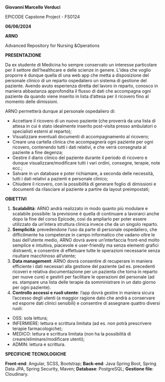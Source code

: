 ﻿**Giovanni Marcello Verduci**

EPICODE Capstone Project - FS0124

**06/06/2024**

**ARNO**

Advanced Repository for Nursing &Operations

**PRESENTAZIONE**

Da ex studente di Medicina ho sempre conservato un interesse particolare per il settore dell’healthcare e delle scienze in genere. L’idea che voglio proporre è dunque quella di una web app che metta a disposizione del personale clinico di un reparto ospedaliero un sistema di gestione del paziente. Avendo avuto esperienza diretta del lavoro in reparto, conosco in maniera abbastanza approfondita il flusso di dati che accompagna ogni paziente da quando viene inserito in lista d’attesa per il ricovero fino al momento delle dimissioni.

ARNO permetterà dunque al personale ospedaliero di:

- Accettare il ricovero di un nuovo paziente (che proverrà da una lista di attesa in cui è stato idealmente inserito post-visita presso ambulatori o specialisti esterni al reparto);
- Visualizzare eventuali documenti di accompagnamento al ricovero;
- Creare una cartella clinica che accompagnerà ogni paziente per ogni ricovero, contenendo tutti i dati relativi, e che verrà consegnata al paziente a fine degenza;
- Gestire il diario clinico del paziente durante il periodo di ricovero e dunque visualizzare/modificare tutti i vari ordini, consegne, terapie, note ecc.;
- Salvare in un database e poter richiamare, a seconda delle necessità, tutti i dati relativi a pazienti e personale clinico;
- Chiudere il ricovero, con la possibilità di generare foglio di dimissioni e documenti da rilasciare al paziente a partire da layout preimpostati;

**OBIETTIVI**

1. **Scalabilità**: ARNO andrà realizzato in modo quanto più modulare e scalabile possibile: la previsione è quella di continuare a lavorarci anche dopo la fine del corso Epicode, così da ampliarlo per poter essere utilizzato da un’intera struttura clinica invece che da un singolo reparto.
1. **Semplicità**: prevedendone l’uso da parte di personale ospedaliero, che difficilmente ha competenze in campo informatico che vadano oltre le basi dell’utente medio, ARNO dovrà avere un’interfaccia front-end molto semplice e intuitiva, piacevole e user-friendly ma senza elementi grafici distraenti, e consentire di effettuare tutte le operazioni necessarie senza risultare macchinoso all’utente;
1. **Data management**: ARNO dovrà consentire di recuperare in maniera efficiente i dati necessari alla gestione del paziente (ad es. precedenti ricoveri e relativa documentazione per un pazienta che torna in reparto per nuove cure) e gestirli per facilitare le operazioni del personale (ad es. stampare una lista delle terapie da somministrare in un dato giorno per ogni paziente).
1. **Controllo accessi e ruoli utente**: l’app dovrà gestire in maniera sicura l’accesso degli utenti (a maggior ragione dato che andrà a conservare ed esporre dati clinici sensibili) e consentire di assegnare quattro diversi ruoli:
- OSS: sola lettura;
- INFERMIERE: lettura e scrittura limitata (ad es. non potrà prescrivere terapie farmacologiche);
- MEDICO: lettura e scrittura limitata (non ha la possibilità di creare/eliminare/modificare utenti);
- ADMIN: lettura e scrittura.

**SPECIFICHE TECNOLOGICHE**

**Front-end**: Angular, SCSS, Bootstrap; **Back-end**: Java Spring Boot, Spring Data JPA, Spring Security, Maven; **Database**: PostgreSQL; **Gestione file**: Cloudinary.
